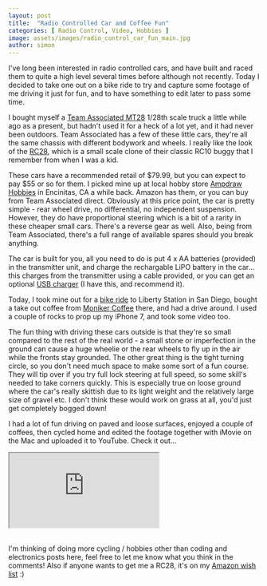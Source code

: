 ```yaml
---
layout: post
title:  "Radio Controlled Car and Coffee Fun"
categories: [ Radio Control, Video, Hobbies ]
image: assets/images/radio_control_car_fun_main.jpg
author: simon
---
```

I've long been interested in radio controlled cars, and have built and raced them to quite a high level several times before although not recently.  Today I decided to take one out on a bike ride to try and capture some footage of me driving it just for fun, and to have something to edit later to pass some time.

I bought myself a [Team Associated MT28](https://www.associatedelectrics.com/teamassociated/cars_and_trucks/MT28/RTR/) 1/28th scale truck a little while ago as a present, but hadn't used it for a heck of a lot yet, and it had never been outdoors.  Team Associated has a few of these little cars, they're all the same chassis with different bodywork and wheels.  I really like the look of the [RC28](https://www.associatedelectrics.com/teamassociated/cars_and_trucks/RC28/RTR/), which is a small scale clone of their classic RC10 buggy that I remember from when I was a kid.

These cars have a recommended retail of $79.99, but you can expect to pay $55 or so for them.  I picked mine up at local hobby store [Ampdraw Hobbies](http://www.ampdraw.com/) in Encinitas, CA a while back.  Amazon has them, or you can buy from Team Associated direct.  Obviously at this price point, the car is pretty simple - rear wheel drive, no differential, no independent suspension.  However, they do have proportional steering which is a bit of a rarity in these cheaper small cars.  There's a reverse gear as well.  Also, being from Team Associated, there's a full range of available spares should you break anything.

The car is built for you, all you need to do is put 4 x AA batteries (provided) in the transmitter unit, and charge the rechargable LiPO battery in the car... this charges from the transmitter using a cable provided, or you can get an optional [USB charger](https://www.associatedelectrics.com/teamassociated/parts/details/21420-ASC21420-sc28_usb_charger_cable/) (I have this, and recommend it).

Today, I took mine out for a [bike ride](https://www.strava.com/activities/3208164622) to Liberty Station in San Diego, bought a take out coffee from [Moniker Coffee](https://monikercoffee.com/) there, and had a drive around.  I used a couple of rocks to prop up my iPhone 7, and took some video too.

The fun thing with driving these cars outside is that they're so small compared to the rest of the real world - a small stone or imperfection in the ground can cause a huge wheelie or the rear wheels to fly up in the air while the fronts stay grounded.  The other great thing is the tight turning circle, so you don't need much space to make some sort of a fun course.  They will tip over if you try full lock steering at full speed, so some skill's needed to take corners quickly.  This is especially true on loose ground where the car's really skittish due to its light weight and the relatively large size of gravel etc.  I don't think these would work on grass at all, you'd just get completely bogged down!

I had a lot of fun driving on paved and loose surfaces, enjoyed a couple of coffees, then cycled home and edited the footage together with iMovie on the Mac and uploaded it to YouTube.  Check it out...

<div class="embed-responsive embed-responsive-16by9">
  <iframe class="embed-responsive-item" src="https://www.youtube.com/embed/THQAsccII28" allowfullscreen></iframe>
</div><br/>

I'm thinking of doing more cycling / hobbies other than coding and electronics posts here, feel free to let me know what you think in the comments!  Also if anyone wants to get me a RC28, it's on my [Amazon wish list](https://www.amazon.com/hz/wishlist/ls/1L567E8CC1U34?ref_=wl_share) :)